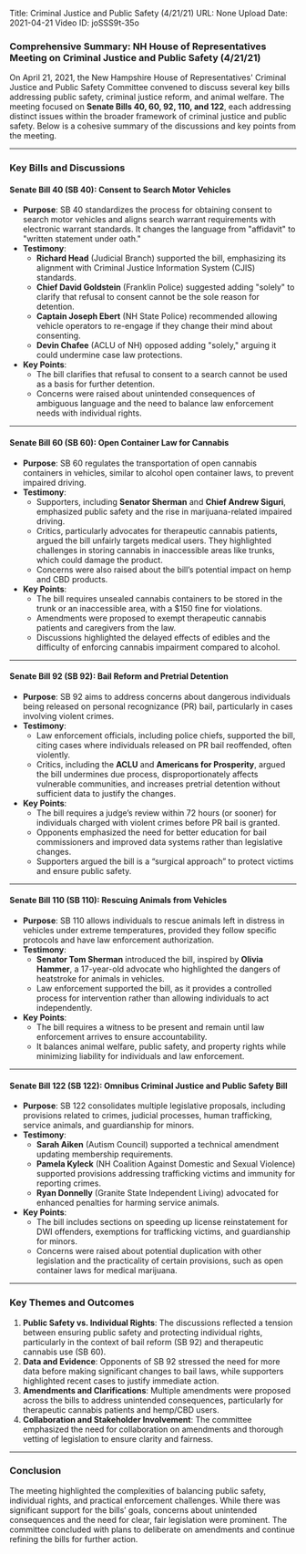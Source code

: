 Title: Criminal Justice and Public Safety (4/21/21)
URL: None
Upload Date: 2021-04-21
Video ID: joSSS9t-35o

### Comprehensive Summary: NH House of Representatives Meeting on Criminal Justice and Public Safety (4/21/21)

On April 21, 2021, the New Hampshire House of Representatives' Criminal Justice and Public Safety Committee convened to discuss several key bills addressing public safety, criminal justice reform, and animal welfare. The meeting focused on **Senate Bills 40, 60, 92, 110, and 122**, each addressing distinct issues within the broader framework of criminal justice and public safety. Below is a cohesive summary of the discussions and key points from the meeting.

---

### **Key Bills and Discussions**

#### **Senate Bill 40 (SB 40): Consent to Search Motor Vehicles**
- **Purpose**: SB 40 standardizes the process for obtaining consent to search motor vehicles and aligns search warrant requirements with electronic warrant standards. It changes the language from "affidavit" to "written statement under oath."
- **Testimony**:
  - **Richard Head** (Judicial Branch) supported the bill, emphasizing its alignment with Criminal Justice Information System (CJIS) standards.
  - **Chief David Goldstein** (Franklin Police) suggested adding "solely" to clarify that refusal to consent cannot be the sole reason for detention.
  - **Captain Joseph Ebert** (NH State Police) recommended allowing vehicle operators to re-engage if they change their mind about consenting.
  - **Devin Chafee** (ACLU of NH) opposed adding "solely," arguing it could undermine case law protections.
- **Key Points**:
  - The bill clarifies that refusal to consent to a search cannot be used as a basis for further detention.
  - Concerns were raised about unintended consequences of ambiguous language and the need to balance law enforcement needs with individual rights.

---

#### **Senate Bill 60 (SB 60): Open Container Law for Cannabis**
- **Purpose**: SB 60 regulates the transportation of open cannabis containers in vehicles, similar to alcohol open container laws, to prevent impaired driving.
- **Testimony**:
  - Supporters, including **Senator Sherman** and **Chief Andrew Siguri**, emphasized public safety and the rise in marijuana-related impaired driving.
  - Critics, particularly advocates for therapeutic cannabis patients, argued the bill unfairly targets medical users. They highlighted challenges in storing cannabis in inaccessible areas like trunks, which could damage the product.
  - Concerns were also raised about the bill’s potential impact on hemp and CBD products.
- **Key Points**:
  - The bill requires unsealed cannabis containers to be stored in the trunk or an inaccessible area, with a $150 fine for violations.
  - Amendments were proposed to exempt therapeutic cannabis patients and caregivers from the law.
  - Discussions highlighted the delayed effects of edibles and the difficulty of enforcing cannabis impairment compared to alcohol.

---

#### **Senate Bill 92 (SB 92): Bail Reform and Pretrial Detention**
- **Purpose**: SB 92 aims to address concerns about dangerous individuals being released on personal recognizance (PR) bail, particularly in cases involving violent crimes.
- **Testimony**:
  - Law enforcement officials, including police chiefs, supported the bill, citing cases where individuals released on PR bail reoffended, often violently.
  - Critics, including the **ACLU** and **Americans for Prosperity**, argued the bill undermines due process, disproportionately affects vulnerable communities, and increases pretrial detention without sufficient data to justify the changes.
- **Key Points**:
  - The bill requires a judge’s review within 72 hours (or sooner) for individuals charged with violent crimes before PR bail is granted.
  - Opponents emphasized the need for better education for bail commissioners and improved data systems rather than legislative changes.
  - Supporters argued the bill is a “surgical approach” to protect victims and ensure public safety.

---

#### **Senate Bill 110 (SB 110): Rescuing Animals from Vehicles**
- **Purpose**: SB 110 allows individuals to rescue animals left in distress in vehicles under extreme temperatures, provided they follow specific protocols and have law enforcement authorization.
- **Testimony**:
  - **Senator Tom Sherman** introduced the bill, inspired by **Olivia Hammer**, a 17-year-old advocate who highlighted the dangers of heatstroke for animals in vehicles.
  - Law enforcement supported the bill, as it provides a controlled process for intervention rather than allowing individuals to act independently.
- **Key Points**:
  - The bill requires a witness to be present and remain until law enforcement arrives to ensure accountability.
  - It balances animal welfare, public safety, and property rights while minimizing liability for individuals and law enforcement.

---

#### **Senate Bill 122 (SB 122): Omnibus Criminal Justice and Public Safety Bill**
- **Purpose**: SB 122 consolidates multiple legislative proposals, including provisions related to crimes, judicial processes, human trafficking, service animals, and guardianship for minors.
- **Testimony**:
  - **Sarah Aiken** (Autism Council) supported a technical amendment updating membership requirements.
  - **Pamela Kyleck** (NH Coalition Against Domestic and Sexual Violence) supported provisions addressing trafficking victims and immunity for reporting crimes.
  - **Ryan Donnelly** (Granite State Independent Living) advocated for enhanced penalties for harming service animals.
- **Key Points**:
  - The bill includes sections on speeding up license reinstatement for DWI offenders, exemptions for trafficking victims, and guardianship for minors.
  - Concerns were raised about potential duplication with other legislation and the practicality of certain provisions, such as open container laws for medical marijuana.

---

### **Key Themes and Outcomes**
1. **Public Safety vs. Individual Rights**: The discussions reflected a tension between ensuring public safety and protecting individual rights, particularly in the context of bail reform (SB 92) and therapeutic cannabis use (SB 60).
2. **Data and Evidence**: Opponents of SB 92 stressed the need for more data before making significant changes to bail laws, while supporters highlighted recent cases to justify immediate action.
3. **Amendments and Clarifications**: Multiple amendments were proposed across the bills to address unintended consequences, particularly for therapeutic cannabis patients and hemp/CBD users.
4. **Collaboration and Stakeholder Involvement**: The committee emphasized the need for collaboration on amendments and thorough vetting of legislation to ensure clarity and fairness.

---

### **Conclusion**
The meeting highlighted the complexities of balancing public safety, individual rights, and practical enforcement challenges. While there was significant support for the bills’ goals, concerns about unintended consequences and the need for clear, fair legislation were prominent. The committee concluded with plans to deliberate on amendments and continue refining the bills for further action.